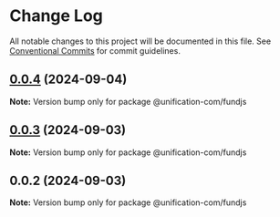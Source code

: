 # Change Log

All notable changes to this project will be documented in this file.
See [Conventional Commits](https://conventionalcommits.org) for commit guidelines.

## [0.0.4](https://github.com/unification-com/fundjs/compare/@unification-com/fundjs@0.0.3...@unification-com/fundjs@0.0.4) (2024-09-04)

**Note:** Version bump only for package @unification-com/fundjs

## [0.0.3](https://github.com/unification-com/fundjs/compare/@unification-com/fundjs@0.0.2...@unification-com/fundjs@0.0.3) (2024-09-03)

**Note:** Version bump only for package @unification-com/fundjs

## 0.0.2 (2024-09-03)

**Note:** Version bump only for package @unification-com/fundjs
